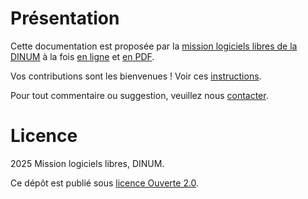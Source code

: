 # Présentation

Cette documentation est proposée par la [mission logiciels libres de la DINUM](https://code.gouv.fr) à la fois [en ligne](https://code.gouv.fr/produits/) et [en PDF](https://code.gouv.fr/produits/codegouvfr-presentation.pdf).

Vos contributions sont les bienvenues !  Voir ces [instructions](https://github.com/codegouvfr/codegouvfr-documentation/blob/main/CONTRIBUTING.fr.md).

Pour tout commentaire ou suggestion, veuillez nous [contacter](https://code.gouv.fr/fr/contact/).

# Licence

2025 Mission logiciels libres, DINUM.

Ce dépôt est publié sous [licence Ouverte 2.0](https://raw.githubusercontent.com/codegouvfr/codegouvfr-documentation/refs/heads/main/LICENSES/LICENSE.Etalab-2.0.txt).
